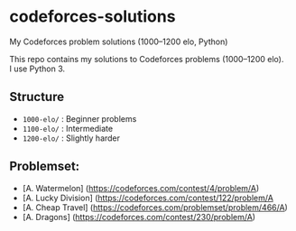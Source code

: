 # codeforces-solutions
My Codeforces problem solutions (1000–1200 elo, Python)

This repo contains my solutions to Codeforces problems (1000–1200 elo).  
I use Python 3.  

## Structure
- `1000-elo/` : Beginner problems
- `1100-elo/` : Intermediate
- `1200-elo/` : Slightly harder

## Problemset: 

- [A. Watermelon] (https://codeforces.com/contest/4/problem/A)
- [A. Lucky Division] (https://codeforces.com/contest/122/problem/A
- [A. Cheap Travel] (https://codeforces.com/problemset/problem/466/A)
- [A. Dragons] (https://codeforces.com/contest/230/problem/A)
